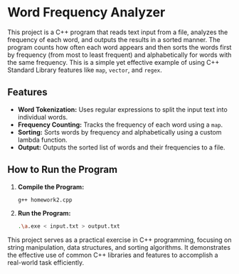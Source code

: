 # Word Frequency Analyzer

This project is a C++ program that reads text input from a file, analyzes the frequency of each word, and outputs the results in a sorted manner. The program counts how often each word appears and then sorts the words first by frequency (from most to least frequent) and alphabetically for words with the same frequency. This is a simple yet effective example of using C++ Standard Library features like `map`, `vector`, and `regex`.

## Features

- **Word Tokenization:** Uses regular expressions to split the input text into individual words.
- **Frequency Counting:** Tracks the frequency of each word using a `map`.
- **Sorting:** Sorts words by frequency and alphabetically using a custom lambda function.
- **Output:** Outputs the sorted list of words and their frequencies to a file.

## How to Run the Program

1. **Compile the Program:**

   ```bash
   g++ homework2.cpp
2. **Run the Program:**
   ```bash
   .\a.exe < input.txt > output.txt
This project serves as a practical exercise in C++ programming, focusing on string manipulation, data structures, and sorting algorithms. It demonstrates the effective use of common C++ libraries and features to accomplish a real-world task efficiently.

